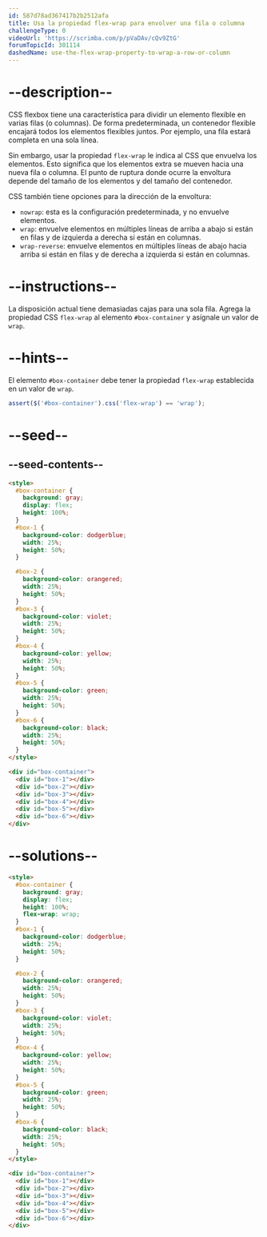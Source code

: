 ```yaml
---
id: 587d78ad367417b2b2512afa
title: Usa la propiedad flex-wrap para envolver una fila o columna
challengeType: 0
videoUrl: 'https://scrimba.com/p/pVaDAv/cQv9ZtG'
forumTopicId: 301114
dashedName: use-the-flex-wrap-property-to-wrap-a-row-or-column
---
```


# --description--

CSS flexbox tiene una característica para dividir un elemento flexible en varias filas (o columnas). De forma predeterminada, un contenedor flexible encajará todos los elementos flexibles juntos. Por ejemplo, una fila estará completa en una sola línea.

Sin embargo, usar la propiedad `flex-wrap` le indica al CSS que envuelva los elementos. Esto significa que los elementos extra se mueven hacia una nueva fila o columna. El punto de ruptura donde ocurre la envoltura depende del tamaño de los elementos y del tamaño del contenedor.

CSS también tiene opciones para la dirección de la envoltura:

<ul><li><code>nowrap</code>: esta es la configuración predeterminada, y no envuelve elementos.</li><li><code>wrap</code>: envuelve elementos en múltiples líneas de arriba a abajo si están en filas y de izquierda a derecha si están en columnas.</li><li><code>wrap-reverse</code>: envuelve elementos en múltiples líneas de abajo hacia arriba si están en filas y de derecha a izquierda si están en columnas.</li></ul>

# --instructions--

La disposición actual tiene demasiadas cajas para una sola fila. Agrega la propiedad CSS `flex-wrap` al elemento `#box-container` y asígnale un valor de `wrap`.

# --hints--

El elemento `#box-container` debe tener la propiedad `flex-wrap` establecida en un valor de `wrap`.

```js
assert($('#box-container').css('flex-wrap') == 'wrap');
```

# --seed--

## --seed-contents--

```html
<style>
  #box-container {
    background: gray;
    display: flex;
    height: 100%;
  }
  #box-1 {
    background-color: dodgerblue;
    width: 25%;
    height: 50%;
  }

  #box-2 {
    background-color: orangered;
    width: 25%;
    height: 50%;
  }
  #box-3 {
    background-color: violet;
    width: 25%;
    height: 50%;
  }
  #box-4 {
    background-color: yellow;
    width: 25%;
    height: 50%;
  }
  #box-5 {
    background-color: green;
    width: 25%;
    height: 50%;
  }
  #box-6 {
    background-color: black;
    width: 25%;
    height: 50%;
  }
</style>

<div id="box-container">
  <div id="box-1"></div>
  <div id="box-2"></div>
  <div id="box-3"></div>
  <div id="box-4"></div>
  <div id="box-5"></div>
  <div id="box-6"></div>
</div>
```

# --solutions--

```html
<style>
  #box-container {
    background: gray;
    display: flex;
    height: 100%;
    flex-wrap: wrap;
  }
  #box-1 {
    background-color: dodgerblue;
    width: 25%;
    height: 50%;
  }

  #box-2 {
    background-color: orangered;
    width: 25%;
    height: 50%;
  }
  #box-3 {
    background-color: violet;
    width: 25%;
    height: 50%;
  }
  #box-4 {
    background-color: yellow;
    width: 25%;
    height: 50%;
  }
  #box-5 {
    background-color: green;
    width: 25%;
    height: 50%;
  }
  #box-6 {
    background-color: black;
    width: 25%;
    height: 50%;
  }
</style>

<div id="box-container">
  <div id="box-1"></div>
  <div id="box-2"></div>
  <div id="box-3"></div>
  <div id="box-4"></div>
  <div id="box-5"></div>
  <div id="box-6"></div>
</div>
```
